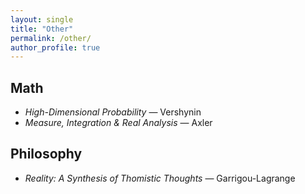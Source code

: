 ```yaml
---
layout: single
title: "Other"
permalink: /other/
author_profile: true
---
```


## Math
- *High-Dimensional Probability* — Vershynin
- *Measure, Integration & Real Analysis* — Axler

## Philosophy
- *Reality: A Synthesis of Thomistic Thoughts* — Garrigou-Lagrange
